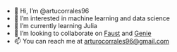 - 👋 Hi, I’m @artucorrales96
- 👀 I’m interested in machine learning and data science
- 🌱 I’m currently learning Julia
- 💞️ I’m looking to collaborate on [Faust](https://github.com/grame-cncm/faust) and [Genie](https://github.com/GenieFramework/Genie.jl)
- 📫 You can reach me at arturocorrales96@gmail.com

<!---
artucorrales96/artucorrales96 is a ✨ special ✨ repository because its `README.md` (this file) appears on your GitHub profile.
You can click the Preview link to take a look at your changes.
--->
